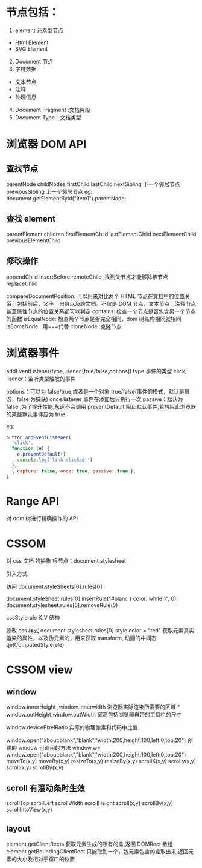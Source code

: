 # 节点包括：

1. element 元素型节点

- Html Element
- SVG Element

2. Document 节点
3. 字符数据

- 文本节点
- 注释
- 处理信息

4. Document Fragment :文档片段
5. Document Type：文档类型

# 浏览器 DOM API

## 查找节点

parentNode
childNodes
firstChild
lastChild
nextSibling 下一个邻居节点
previousSibling 上一个邻居节点
eg:
document.getElementById("item1").parentNode;

## 查找 element

parentElement
children
firstElementChild
lastElementChild
nextElementChild
previousElementChild

## 修改操作

appendChild
insertBefore
remoteChild ,找到父节点才能移除该节点
replaceChild

compareDocumentPosition: 可以用来对比两个 HTML 节点在文档中的位置关系，包括前后，父子，自身以及跨文档。不仅是 DOM 节点，文本节点，注释节点甚至属性节点的位置关系都可以判定
contains: 检查一个节点是否包含另一个节点的函数
isEqualNode: 检查两个节点是否完全相同，dom 树结构相同就相同
isSomeNode : 用===代替
cloneNode :克隆节点

# 浏览器事件

addEventListener(type,lisener,[true/false,options])
type:事件的类型 click,
lisener：监听类型触发的事件

options：可以为 false/true,或者是一个对象
true/false(事件的模式，默认是冒泡，false 为捕获)
once:listener 事件在添加后只执行一次
passive：默认为 false ,为了提升性能,永远不会调用 preventDefault 阻止默认事件,若想阻止浏览器的某些默认事件应为 true

eg:

```js
button.addEventListener(
  'click',
  function (e) {
    e.preventDefault()
    console.log('link clicked!')
  },
  { capture: false, once: true, passive: true },
)
```

# Range API

对 dom 树进行精确操作的 API

# CSSOM

对 css 文档 的抽象
根节点：document.stylesheet

引入方式

<style></style>
<link rel="stylesheet" title="" href=""/ >

访问
document.styleSheets[0].rules[0]

document.styleSheet.rules[0].insertRule("#blanc { color: white }", 0);
document.stylesheet.rules[0].removeRule(0)

cssStylerule
K_V 结构

修改 css 样式
document.stylesheet.rules[0].style.color = "red"
获取元素真实渲染的属性，以及伪元素的，用来获取 transform, 动画的中间态
getComputedStyle(ele)

# CSSOM view

## window

window.innerHeight ,window.innerwidth 浏览器实际渲染所需要的区域 \*
window.outHeight,window.outWidth 宽高包括浏览器自带的工具栏的尺寸

window.devicePixelRatio 实际的物理像素和代码中比值

window.open("about:blank","blank","width:200,height:100,left:0,top:20")
创建的 window 可调用的方法
window.w= window.open("about:blank","blank","width:200,height:100,left:0,top:20")
moveTo(x,y)
moveBy(x,y)
resizeTo(x,y)
resizeBy(x,y)
scrollX(x,y)
scrolly(x,y)
scroll(x,y)
scrollBy(x,y)

## scroll 有滚动条时生效

scrollTop
scrollLeft
scrollWidth
scrollHeight
scroll(x,y)
scrollBy(x,y)
scrollIntoView(x,y)

## layout

element.getClientRects 获取元素生成的所有的盒,返回 DOMRect 数组
element.getBoundingClientRect 只能取到一个，包元素包含的盒取出来,返回元素的大小及相对于窗口的位置
